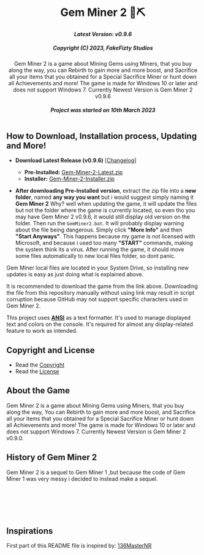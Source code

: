 <div align="center">
<h1>Gem Miner 2 💎⛏</h1>

#### _Latest Version: v0.9.6_

##### _Copyright (C) 2023, FakeFizty Studios_

Gem Miner 2 is a game about Mining Gems using Miners, that you buy along the way, you can Rebirth to gain more and more boost, and Sacrifice all your items that you obtained for a Special Sacrifice Miner or hunt down all Achievements and more! The game is made for Windows 10 or later and does not support Windows 7. Currently Newest Version is Gem Miner 2 v0.9.6


##### Project was started on 10th March 2023<br/><br/>

</div>

## How to Download, Installation process, Updating and More!
 - **Download Latest Release (v0.9.6)** [[Changelog](https://github.com/FakeFizty/Gem-Miner-2/releases)]
   - **Pre-Installed:** [Gem-Miner-2-Latest.zip](https://github.com/FakeFizty/get-download/blob/main/Gem%20Miner%202%20v0.9.6.zip?raw=true)
   - **Installer:** [Gem-Miner-2-Installer.zip](https://github.com/FakeFizty/get-download/blob/main/gemminer2-installer.zip?raw=true)

 - **After downloading Pre-Installed version**, extract the zip file into a **new folder**, named **any way you want** but i would suggest simply naming it **Gem Miner 2** Why? well when updating the game, it will update the files but not the folder where the game is currently located, so even tho you may have Gem Miner 2 v0.9.6, it would still display old version on the folder. Then run the `GemMiner2.bat`. It will probably display warning about the file being dangerous. Simply click **"More Info"** and then **"Start Anyways"**. This happens because my game is not licensed with Microsoft, and because i used too many **"START"** commands, making the system think its a virus. After running the game, it should move some files automatically to new local files folder, so dont panic.

Gem Miner local files are located in your System Drive, so installing new updates is easy as just doing what is explained above.

It is recommended to download the game from the link above. Downloading the file from this repository manually without using link may result in script corruption because GitHub may not support specific characters used in Gem Miner 2.

This project uses **[ANSI](https://www.robvanderwoude.com/ansi.php)** as a text formatter. It's used to manage displayed text and colors on the console. It's required for almost any display-related feature to work as intended.

## Copyright and License
 - Read the [Copyright](https://raw.githubusercontent.com/FakeFizty/Gem-Miner-2/main/copyright.txt)
 - Read the [License](https://raw.githubusercontent.com/FakeFizty/Gem-Miner-2/main/license.txt)

## About the Game
Gem Miner 2 is a game about Mining Gems using Miners, that you buy along the way, You can Rebirth to gain more and more boost, and Sacrifice all your items that you obtained for a Special Sacrifice Miner or hunt down all Achievements and more! The game is made for Windows 10 or later and does not support Windows 7. Currently Newest Version is Gem Miner 2 v0.9.0.

## History of Gem Miner 2
Gem Miner 2 is a sequel to Gem Miner 1 ,but because the code of Gem Miner 1 was very messy i decided to instead make a sequel.
<h3>‎ </h3>
<h3>‎ </h3>

## Inspirations
First part of this README file is inspired by: [136MasterNR](https://github.com/136MasterNR)
